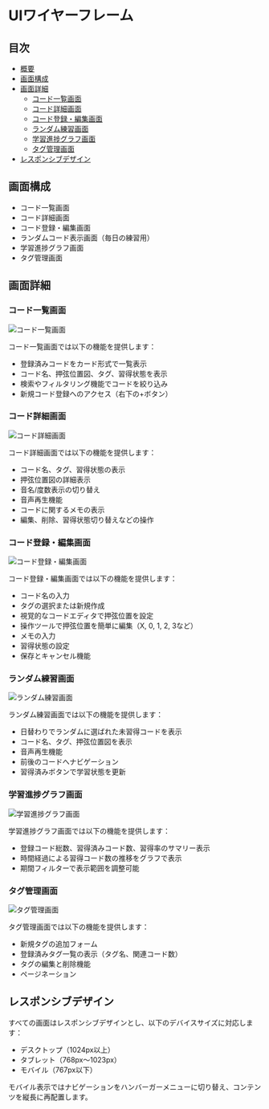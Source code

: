 # UIワイヤーフレーム

## 目次

- [概要](#概要)
- [画面構成](#画面構成)
- [画面詳細](#画面詳細)
  - [コード一覧画面](#コード一覧画面)
  - [コード詳細画面](#コード詳細画面)
  - [コード登録・編集画面](#コード登録・編集画面)
  - [ランダム練習画面](#ランダム練習画面)
  - [学習進捗グラフ画面](#学習進捗グラフ画面)
  - [タグ管理画面](#タグ管理画面)
- [レスポンシブデザイン](#レスポンシブデザイン)


## 画面構成
- コード一覧画面
- コード詳細画面
- コード登録・編集画面
- ランダムコード表示画面（毎日の練習用）
- 学習進捗グラフ画面
- タグ管理画面

## 画面詳細

### コード一覧画面
![コード一覧画面](./images/chord-list-wireframe.svg)

コード一覧画面では以下の機能を提供します：
- 登録済みコードをカード形式で一覧表示
- コード名、押弦位置図、タグ、習得状態を表示
- 検索やフィルタリング機能でコードを絞り込み
- 新規コード登録へのアクセス（右下の+ボタン）

### コード詳細画面
![コード詳細画面](./images/chord-detail-wireframe.svg)

コード詳細画面では以下の機能を提供します：
- コード名、タグ、習得状態の表示
- 押弦位置図の詳細表示
- 音名/度数表示の切り替え
- 音声再生機能
- コードに関するメモの表示
- 編集、削除、習得状態切り替えなどの操作

### コード登録・編集画面
![コード登録・編集画面](./images/chord-editor-wireframe.svg)

コード登録・編集画面では以下の機能を提供します：
- コード名の入力
- タグの選択または新規作成
- 視覚的なコードエディタで押弦位置を設定
- 操作ツールで押弦位置を簡単に編集（X, 0, 1, 2, 3など）
- メモの入力
- 習得状態の設定
- 保存とキャンセル機能

### ランダム練習画面
![ランダム練習画面](./images/random-practice-wireframe.svg)

ランダム練習画面では以下の機能を提供します：
- 日替わりでランダムに選ばれた未習得コードを表示
- コード名、タグ、押弦位置図を表示
- 音声再生機能
- 前後のコードへナビゲーション
- 習得済みボタンで学習状態を更新

### 学習進捗グラフ画面
![学習進捗グラフ画面](./images/progress-chart-wireframe.svg)

学習進捗グラフ画面では以下の機能を提供します：
- 登録コード総数、習得済みコード数、習得率のサマリー表示
- 時間経過による習得コード数の推移をグラフで表示
- 期間フィルターで表示範囲を調整可能

### タグ管理画面
![タグ管理画面](./images/tag-management-wireframe.svg)

タグ管理画面では以下の機能を提供します：
- 新規タグの追加フォーム
- 登録済みタグ一覧の表示（タグ名、関連コード数）
- タグの編集と削除機能
- ページネーション

## レスポンシブデザイン

すべての画面はレスポンシブデザインとし、以下のデバイスサイズに対応します：
- デスクトップ（1024px以上）
- タブレット（768px～1023px）
- モバイル（767px以下）

モバイル表示ではナビゲーションをハンバーガーメニューに切り替え、コンテンツを縦長に再配置します。
